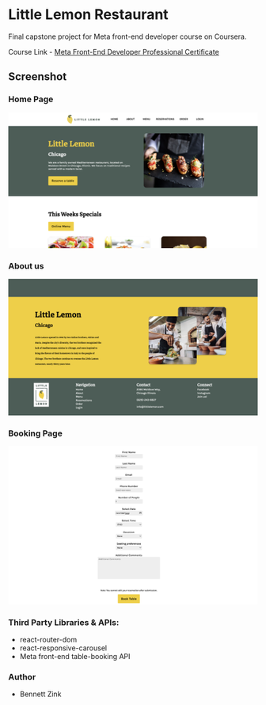 # Little Lemon Restaurant

Final capstone project for Meta front-end developer course on Coursera.

Course Link - [Meta Front-End Developer Professional Certificate](https://www.coursera.org/professional-certificates/meta-front-end-developer)

## Screenshot

### Home Page
![](homepage.png)

### About us
![](about.png)

### Booking Page

![](reservation-form.png)


### Third Party Libraries & APIs:

- react-router-dom
- react-responsive-carousel
- Meta front-end table-booking API


### Author

- Bennett Zink
